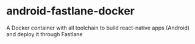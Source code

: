 # android-fastlane-docker
A Docker container with all toolchain to build react-native apps (Android) and deploy it through Fastlane 
